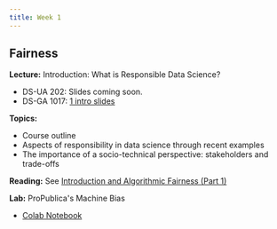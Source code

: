 ```yaml
---
title: Week 1
---
```


## Fairness

**Lecture:** Introduction: What is Responsible Data Science?

* DS-UA 202: Slides coming soon.
* DS-GA 1017: [1 intro slides](../../../assets/1_Intro_1017.pdf)

**Topics:**

* Course outline
* Aspects of responsibility in data science through recent examples
* The importance of a socio-technical perspective: stakeholders and trade-offs

**Reading:** See [Introduction and Algorithmic Fairness (Part 1)](../../../assets/fairness_reader_weeks1&2.pdf)

**Lab:** ProPublica's Machine Bias

* [Colab Notebook](https://colab.research.google.com/drive/1dk2RPClwpaiYYdivJvk95DP_af1AovHd?usp=sharing)
